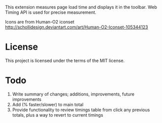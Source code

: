 This extension measures page load time and displays it in the toolbar.
Web Timing API is used for precise measurement.

Icons are from Human-O2 iconset 
http://schollidesign.deviantart.com/art/Human-O2-Iconset-105344123

# License 

This project is licensed under the terms of the MIT license.

# Todo
1. Write summary of changes; additions, improvements, future improvements 
2. Add (% faster/slower) to main total
3. Provide functionality to review timings table from click any previous totals, plus a way to revert to current timings



